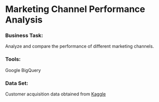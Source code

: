 # Marketing Channel Performance Analysis

### Business Task:
Analyze and compare the performance of different marketing channels.

### Tools:
Google BigQuery

### Data Set:
Customer acquisition data obtained from [Kaggle](https://www.kaggle.com/datasets/bhanupratapbiswas/customer-lifetime-value-analytics-case-study)
